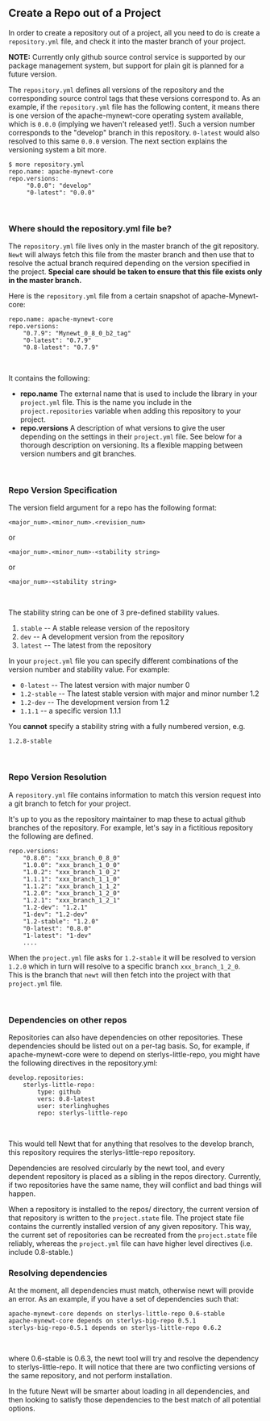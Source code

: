 ## Create a Repo out of a Project

In order to create a repository out of a project, all you need to do is create a 
`repository.yml` file, and check it into the master branch of your project.

**NOTE:** Currently only github source control service is supported by our 
package management system, but support for plain git is planned for a future
version.

The `repository.yml` defines all versions of the repository and the corresponding 
source control tags that these versions correspond to.  As an example, if the 
`repository.yml` file has the following content, it means there is one version 
of the apache-mynewt-core operating system available, which is `0.0.0` (implying we 
haven't released yet!). Such a version number corresponds to the "develop" branch 
in this repository. `0-latest` would also resolved to this same `0.0.0` version. 
The next section explains the versioning system a bit more.

```
$ more repository.yml
repo.name: apache-mynewt-core
repo.versions:
     "0.0.0": "develop"
     "0-latest": "0.0.0"
```

<br>

### Where should the repository.yml file be?

The `repository.yml` file lives only in the master branch of the git
repository.  `Newt` will always fetch this file from the master branch and then
use that to resolve the actual branch required depending on the version
specified in the project.  **Special care should be taken to ensure that this
file exists only in the master branch.**

Here is the `repository.yml` file from a certain snapshot of apache-Mynewt-core:

```
repo.name: apache-mynewt-core
repo.versions:
    "0.7.9": "Mynewt_0_8_0_b2_tag"
    "0-latest": "0.7.9"
    "0.8-latest": "0.7.9"
```

<br>

It contains the following:

* **repo.name** The external name that is used to include the library in 
your `project.yml` file.   This is the name you include in the `project.repositories` 
variable when adding this repository to your project.
* **repo.versions** A description of what versions to give the user depending 
on the settings in their `project.yml` file.  See below for a thorough description
on versioning. Its a flexible mapping between version numbers and git branches.

<br>

### Repo Version Specification

The version field argument for a repo has the following format:

```no-highlight
<major_num>.<minor_num>.<revision_num>
```

or

```no-highlight
<major_num>.<minor_num>-<stability string>
```

or 

```no-highlight
<major_num>-<stability string>
```

<br>

The stability string can be one of 3 pre-defined stability values.

1. `stable` -- A stable release version of the repository
2. `dev`    -- A development version from the repository
3. `latest` -- The latest from the repository

In your `project.yml` file you can specify different combinations of 
the version number and stability value.  For example:

* `0-latest`      -- The latest version with major number 0
* `1.2-stable`    -- The latest stable version with major and minor number 1.2
* `1.2-dev`       -- The development version from 1.2
* `1.1.1`         -- a specific version 1.1.1

You **cannot** specify a stability string with a fully numbered version, e.g.

```no-highlight
1.2.8-stable
```

<br>

### Repo Version Resolution

A `repository.yml` file contains information to match this version request
into a git branch to fetch for your project.

It's up to you as the repository maintainer to map these to actual github branches 
of the repository.  For example, let's say in a fictitious repository the 
following are defined.

```no-highlight
repo.versions:
    "0.8.0": "xxx_branch_0_8_0"
    "1.0.0": "xxx_branch_1_0_0"
    "1.0.2": "xxx_branch_1_0_2"
    "1.1.1": "xxx_branch_1_1_0"
    "1.1.2": "xxx_branch_1_1_2"
    "1.2.0": "xxx_branch_1_2_0"
    "1.2.1": "xxx_branch_1_2_1"
    "1.2-dev": "1.2.1"
    "1-dev": "1.2-dev"
    "1.2-stable": "1.2.0"
    "0-latest": "0.8.0"
    "1-latest": "1-dev"
    ....
```

When the `project.yml` file asks for `1.2-stable` it will be resolved to version
`1.2.0` which in turn will resolve to a specific branch `xxx_branch_1_2_0`.  
This is the branch that `newt` will then fetch into the project with that `project.yml` file.

<br>

### Dependencies on other repos

Repositories can also have dependencies on other repositories.  These 
dependencies should be listed out on a per-tag basis.  So, for example, 
if apache-mynewt-core were to depend on sterlys-little-repo, you might 
have the following directives in the repository.yml:

```
develop.repositories:
	sterlys-little-repo:
		type: github
		vers: 0.8-latest
		user: sterlinghughes
		repo: sterlys-little-repo
```

<br>

This would tell Newt that for anything that resolves to the develop 
branch, this repository requires the sterlys-little-repo repository. 

Dependencies are resolved circularly by the newt tool, and every 
dependent repository is placed as a sibling in the repos directory. 
Currently, if two repositories have the same name, they will conflict 
and bad things will happen.

When a repository is installed to the repos/ directory, the current 
version of that repository is written to the `project.state` file.  The 
project state file contains the currently installed version of any given 
repository.  This way, the current set of repositories can be recreated 
from the `project.state` file reliably, whereas the `project.yml` file can 
have higher level directives (i.e. include 0.8-stable.)


### Resolving dependencies 

At the moment, all dependencies must match, otherwise newt will provide 
an error.  As an example, if you have a set of dependencies such that:

```
apache-mynewt-core depends on sterlys-little-repo 0.6-stable
apache-mynewt-core depends on sterlys-big-repo 0.5.1
sterlys-big-repo-0.5.1 depends on sterlys-little-repo 0.6.2
```

<br>

where 0.6-stable is 0.6.3, the newt tool will try and resolve the dependency to 
sterlys-little-repo.  It will notice that there are two conflicting 
versions of the same repository, and not perform installation.

In the future Newt will be smarter about loading in all dependencies, 
and then looking to satisfy those dependencies to the best match of all 
potential options.
